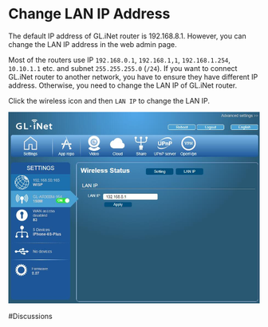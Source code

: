 # Change LAN IP Address

The default IP address of GL.iNet router is 192.168.8.1. However, you can change the LAN IP address in the web admin page.

Most of the routers use IP `192.168.0.1`, `192.168.1,1`, `192.168.1.254`, `10.10.1.1` etc. and subnet `255.255.255.0` (`/24`). If you want to connect GL.iNet router to another network, you have to ensure they have different IP address. Otherwise, you need to change the LAN IP of GL.iNet router.

Click the wireless icon and then `LAN IP` to change the LAN IP.

![LAN IP](src/lan_ip/lan.jpg)



#Discussions